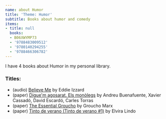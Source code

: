 ```yaml
---
name: about Humor
title: 'Theme: Humor'
subtitle: Books about humor and comedy
items:
- title: null
  books:
  - B06XWYMP73
  - '9788483009512'
  - '9780140294255'
  - '9788466306782'
---
```

I have 4 books about Humor in my personal library.

### Titles:
- (audio) [Believe Me](/books/info/B06XWYMP73) by Eddie Izzard
- (paper) [Digue'm agosarat. Els monòlegs](/books/info/9788483009512) by Andreu Buenafuente, Xavier Cassadó, David Escardó, Carles Torras
- (paper) [The Essential Groucho](/books/info/9780140294255) by Groucho Marx
- (paper) [Tinto de verano (Tinto de verano #1)](/books/info/9788466306782) by Elvira Lindo
